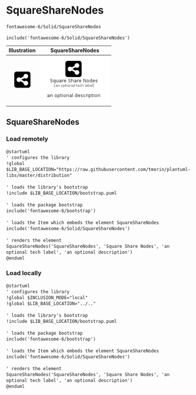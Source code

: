 # SquareShareNodes


```text
fontawesome-6/Solid/SquareShareNodes
```

```text
include('fontawesome-6/Solid/SquareShareNodes')
```



| Illustration | SquareShareNodes |
| :---: | :---: |
| ![illustration for Illustration](../../fontawesome-6/Solid/SquareShareNodes.png) | ![illustration for SquareShareNodes](../../fontawesome-6/Solid/SquareShareNodes.Local.png) |




## SquareShareNodes

### Load remotely
```plantuml
@startuml
' configures the library
!global $LIB_BASE_LOCATION="https://raw.githubusercontent.com/tmorin/plantuml-libs/master/distribution"

' loads the library's bootstrap
!include $LIB_BASE_LOCATION/bootstrap.puml

' loads the package bootstrap
include('fontawesome-6/bootstrap')

' loads the Item which embeds the element SquareShareNodes
include('fontawesome-6/Solid/SquareShareNodes')

' renders the element
SquareShareNodes('SquareShareNodes', 'Square Share Nodes', 'an optional tech label', 'an optional description')
@enduml
```

### Load locally
```plantuml
@startuml
' configures the library
!global $INCLUSION_MODE="local"
!global $LIB_BASE_LOCATION="../.."

' loads the library's bootstrap
!include $LIB_BASE_LOCATION/bootstrap.puml

' loads the package bootstrap
include('fontawesome-6/bootstrap')

' loads the Item which embeds the element SquareShareNodes
include('fontawesome-6/Solid/SquareShareNodes')

' renders the element
SquareShareNodes('SquareShareNodes', 'Square Share Nodes', 'an optional tech label', 'an optional description')
@enduml
```

